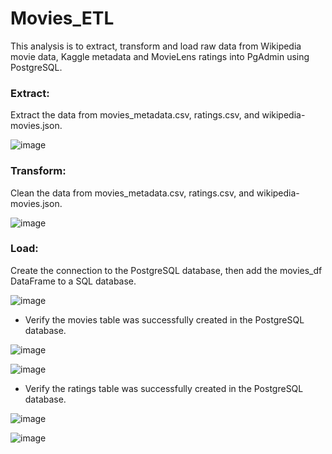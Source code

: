 # Movies_ETL
This analysis is to extract, transform and load raw data from Wikipedia movie data, Kaggle metadata and MovieLens ratings into PgAdmin using PostgreSQL.

### Extract:

Extract the data from movies_metadata.csv, ratings.csv, and wikipedia-movies.json.

![image](https://user-images.githubusercontent.com/91445591/155889734-3c033550-940d-4c91-b41d-60c6ed159f69.png)

### Transform:

Clean the data from movies_metadata.csv, ratings.csv, and wikipedia-movies.json.

![image](https://user-images.githubusercontent.com/91445591/155889786-83181973-45e0-4e73-8dd4-8fbc88d3173c.png)

### Load: 

Create the connection to the PostgreSQL database, then add the movies_df DataFrame to a SQL database.

![image](https://user-images.githubusercontent.com/91445591/155889820-86e1f463-9945-4244-ab32-d99d7bab2b31.png)

- Verify the movies table was successfully created in the PostgreSQL database.

![image](https://user-images.githubusercontent.com/91445591/155890131-609ed630-9572-4664-bf54-b59a89080e53.png)

![image](https://user-images.githubusercontent.com/91445591/155890150-e0955948-4c30-4828-9d18-7ad12b1d736a.png)

- Verify the ratings table was successfully created in the PostgreSQL database.

![image](https://user-images.githubusercontent.com/91445591/155890196-d473f6ed-d00b-4c4b-b687-ee65bb80dd86.png)

![image](https://user-images.githubusercontent.com/91445591/155890172-afbdd716-32a7-4339-a5d4-f1eb10a9eef1.png)
